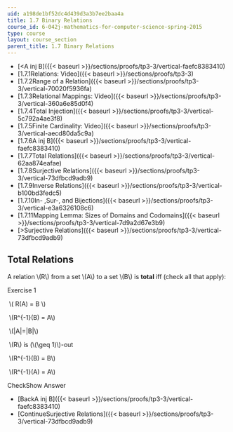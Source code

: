 ```yaml
---
uid: a198de1bf52dc4d439d3a3b7ee2baa4a
title: 1.7 Binary Relations
course_id: 6-042j-mathematics-for-computer-science-spring-2015
type: course
layout: course_section
parent_title: 1.7 Binary Relations
---
```


*   [<A inj B]({{< baseurl >}}/sections/proofs/tp3-3/vertical-faefc8383410)
*   [1.7.1Relations: Video]({{< baseurl >}}/sections/proofs/tp3-3)
*   [1.7.2Range of a Relation]({{< baseurl >}}/sections/proofs/tp3-3/vertical-70020f5936fa)
*   [1.7.3Relational Mappings: Video]({{< baseurl >}}/sections/proofs/tp3-3/vertical-360a6e85d0f4)
*   [1.7.4Total Injection]({{< baseurl >}}/sections/proofs/tp3-3/vertical-5c792a4ae3f8)
*   [1.7.5Finite Cardinality: Video]({{< baseurl >}}/sections/proofs/tp3-3/vertical-aecd80da5c9a)
*   [1.7.6A inj B]({{< baseurl >}}/sections/proofs/tp3-3/vertical-faefc8383410)
*   [1.7.7Total Relations]({{< baseurl >}}/sections/proofs/tp3-3/vertical-62aa874eafae)
*   [1.7.8Surjective Relations]({{< baseurl >}}/sections/proofs/tp3-3/vertical-73dfbcd9adb9)
*   [1.7.9Inverse Relations]({{< baseurl >}}/sections/proofs/tp3-3/vertical-b100bd3fedc5)
*   [1.7.10In- ,Sur-, and Bijections]({{< baseurl >}}/sections/proofs/tp3-3/vertical-e3a6326108c6)
*   [1.7.11Mapping Lemma: Sizes of Domains and Codomains]({{< baseurl >}}/sections/proofs/tp3-3/vertical-7d9a2d67e3b9)
*   [\>Surjective Relations]({{< baseurl >}}/sections/proofs/tp3-3/vertical-73dfbcd9adb9)

Total Relations
---------------

A relation \\(R\\) from a set \\(A\\) to a set \\(B\\) is **total** iff (check all that apply):

Exercise 1

&nbsp;\\( R(A) = B \\)&nbsp;

&nbsp;\\(R^{-1}(B) = A\\)&nbsp;

&nbsp;\\(|A|=|B|\\)&nbsp;

&nbsp;\\(R\\) is (\\(\\geq 1)\\)-out&nbsp;

&nbsp;\\(R^{-1}(B) = B\\)&nbsp;

&nbsp;\\(R^{-1}(A) = A\\)&nbsp;

CheckShow Answer

*   [BackA inj B]({{< baseurl >}}/sections/proofs/tp3-3/vertical-faefc8383410)
*   [ContinueSurjective Relations]({{< baseurl >}}/sections/proofs/tp3-3/vertical-73dfbcd9adb9)